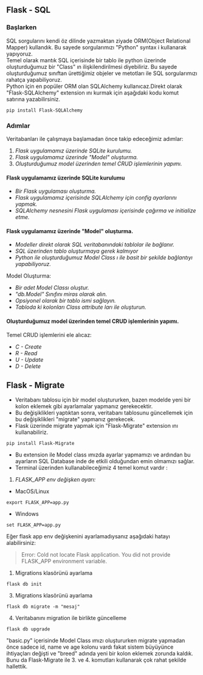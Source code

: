 ## Flask - SQL


### Başlarken

SQL sorgularını kendi öz dilinde yazmaktan ziyade ORM(Object Relational Mapper) kullandık. Bu sayede sorgularımızı "Python" syntax i kullanarak yapıyoruz. <br>
Temel olarak mantık SQL içerisinde bir tablo ile python üzerinde oluşturduğumuz bir "Class" ın ilişkilendirilmesi diyebiliriz. Bu sayede oluşturduğumuz sınıftan ürettiğimiz objeler ve metotları ile SQL sorgularımızı rahatça yapabiliyoruz.
<br>
Python için en popüler ORM olan SQLAlchemy kullanıcaz.Direkt olarak "Flask-SQLAlchemy" extension ını kurmak için aşağıdaki kodu komut satırına yazabilirsiniz.

```
pip install Flask-SQLAlchemy
```

### Adımlar

Veritabanları ile çalışmaya başlamadan önce takip edeceğimiz adımlar:

1. *Flask uygulamamız üzerinde SQLite kurulumu.*
2. *Flask uygulamamız üzerinde "Model" oluşturma.*
3. *Oluşturduğumuz model üzerinden temel CRUD işlemlerinin yapımı.*



#### Flask uygulamamız üzerinde SQLite kurulumu

- *Bir Flask uygulaması oluşturma.*
- *Flask uygulamamız içerisinde SQLAlchemy için config ayarlarını yapmak.*
- *SQLAlchemy nesnesini Flask uygulaması içerisinde çağırma ve initialize etme.*

#### Flask uygulamamız üzerinde "Model" oluşturma.

- *Modeller direkt olarak SQL veritabanındaki tablolar ile bağlanır.*
- *SQL üzerinden tablo oluşturmaya gerek kalmıyor*
- *Python ile oluşturduğumuz Model Class ı ile basit bir şekilde bağlantıyı yapabiliyoruz.*

Model Oluşturma:
- *Bir adet Model Classı oluştur.*
- *"db.Model" Sınıfını miras olarak alın.*
- *Opsiyonel olarak bir tablo ismi sağlayın.*
- *Tabloda ki kolonları Class attribute ları ile oluşturun.*

#### Oluşturduğumuz model üzerinden temel CRUD işlemlerinin yapımı.

Temel CRUD işlemlerini ele alıcaz:

- *C - Create*
- *R - Read*
- *U - Update*
- *D - Delete*


## Flask - Migrate

- Veritabanı tablosu için bir model oluştururken, bazen modelde yeni bir kolon eklemek gibi ayarlamalar yapmanız gerekecektir.
- Bu değişiklikleri yaptıktan sonra, veritabanı tablosunu güncellemek için bu değişiklikleri "migrate" yapmanız gerekecek.
- Flask üzerinde migrate yapmak için "Flask-Migrate" extension ını kullanabiliriz.
```
pip install Flask-Migrate
```
- Bu extension ile Model class ımızda ayarlar yapmamızı ve ardından bu ayarların SQL Database inde de etkili olduğundan emin olmamızı sağlar.
- Terminal üzerinden kullanabileceğimiz 4 temel komut vardır :

1. *FLASK_APP env değişken ayarı:*
- MacOS/Linux
```
export FLASK_APP=app.py
``` 
- Windows
```
set FLASK_APP=app.py
```
Eğer flask app  env değişkenini ayarlamadıysanız aşağıdaki hatayı alabilirsiniz:
> Error: Cold not locate Flask application. You did not provide FLASK_APP environment variable.


1. Migrations klasörünü ayarlama

```
flask db init
```
3. Migrations klasörünü ayarlama

```
flask db migrate -m "mesaj"
```

4. Veritabanını migration ile birlikte güncelleme

```
flask db upgrade
```

"basic.py" içerisinde Model Class ımızı oluştururken migrate yapmadan önce sadece id, name ve age kolonu vardı fakat sistem büyüyünce ihtiyaçları değişti ve "breed" adında yeni bir kolon eklemek zorunda kaldık. Bunu da Flask-Migrate ile 3. ve 4. komutları kullanarak çok rahat şekilde hallettik.

